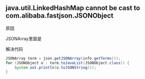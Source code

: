## java.util.LinkedHashMap cannot be cast to com.alibaba.fastjson.JSONObject

原因

JSONArray里面是

解决代码

```java
JSONArray term = json.getJSONArray(info.getTerms());
for (JSONObject o : term.toJavaList(JSONObject.class)) {
    System.out.println(o.toJSONString());
}
```